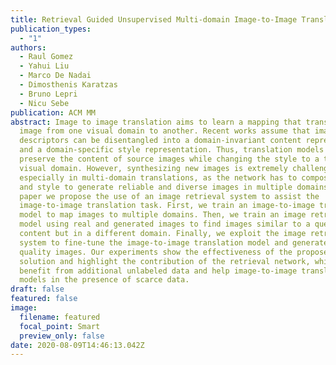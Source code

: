 ```yaml
---
title: Retrieval Guided Unsupervised Multi-domain Image-to-Image Translation
publication_types:
  - "1"
authors:
  - Raul Gomez
  - Yahui Liu
  - Marco De Nadai
  - Dimosthenis Karatzas
  - Bruno Lepri
  - Nicu Sebe
publication: ACM MM
abstract: Image to image translation aims to learn a mapping that transforms an
  image from one visual domain to another. Recent works assume that images
  descriptors can be disentangled into a domain-invariant content representation
  and a domain-specific style representation. Thus, translation models seek to
  preserve the content of source images while changing the style to a target
  visual domain. However, synthesizing new images is extremely challenging
  especially in multi-domain translations, as the network has to compose content
  and style to generate reliable and diverse images in multiple domains. In this
  paper we propose the use of an image retrieval system to assist the
  image-to-image translation task. First, we train an image-to-image translation
  model to map images to multiple domains. Then, we train an image retrieval
  model using real and generated images to find images similar to a query one in
  content but in a different domain. Finally, we exploit the image retrieval
  system to fine-tune the image-to-image translation model and generate higher
  quality images. Our experiments show the effectiveness of the proposed
  solution and highlight the contribution of the retrieval network, which can
  benefit from additional unlabeled data and help image-to-image translation
  models in the presence of scarce data.
draft: false
featured: false
image:
  filename: featured
  focal_point: Smart
  preview_only: false
date: 2020-08-09T14:46:13.042Z
---
```

